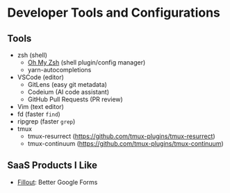 # Developer Tools and Configurations
## Tools
- zsh (shell)
  - [Oh My Zsh](https://ohmyz.sh/#install) (shell plugin/config manager)
  - yarn-autocompletions
- VSCode (editor)
  - GitLens (easy git metadata)
  - Codeium (AI code assistant)
  - GitHub Pull Requests (PR review)
- Vim (text editor)
- fd (faster `find`)
- ripgrep (faster `grep`)
- tmux
  - tmux-resurrect (https://github.com/tmux-plugins/tmux-resurrect)
  - tmux-continuum (https://github.com/tmux-plugins/tmux-continuum)

## SaaS Products I Like
- [Fillout](https://build.fillout.com/home): Better Google Forms
